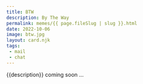 ```yaml
---
title: BTW
description: By The Way
permalink: memes/{{ page.fileSlug | slug }}.html
date: 2022-10-06
image: btw.jpg
layout: card.njk
tags: 
 - mail
 - chat
---
```

{{description}} coming soon ...
